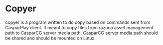 # Copyer
copyer is a program written to do copy based on commands sent from CasparPlay client. It meant to copy files from razuna asset management path to CasparCG server media path. CasparCG server media path should be shared and should be mounted on Linux.
